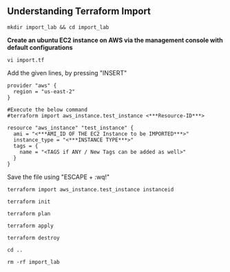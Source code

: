 ## Understanding Terraform Import
```
mkdir import_lab && cd import_lab
```
**Create an ubuntu EC2 instance on AWS via the management console with default configurations**
```
vi import.tf
```
Add the given lines, by pressing "INSERT" 
```
provider "aws" {
  region = "us-east-2"
}   

#Execute the below command
#terraform import aws_instance.test_instance <***Resource-ID***>

resource "aws_instance" "test_instance" {
  ami = "<***AMI_ID OF THE EC2 Instance to be IMPORTED***>"
  instance_type = "<***INSTANCE TYPE***>"
  tags = {
    name = "<TAGS if ANY / New Tags can be added as well>"
  }
}
```
Save the file using "ESCAPE + :wq!"

```
terraform import aws_instance.test_instance instanceid
```
```
terraform init
```
```
terraform plan
```
```
terraform apply
```
```
terraform destroy
```
```
cd ..
```
```
rm -rf import_lab
```
